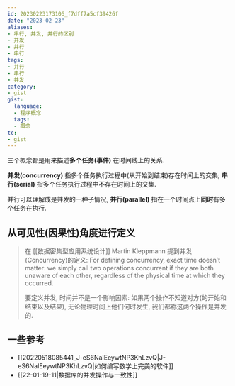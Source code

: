 ```yaml
---
id: 20230223173106_f7dff7a5cf39426f
date: "2023-02-23"
aliases:
- 串行, 并发, 并行的区别
- 并发
- 并行
- 串行
tags:
- 并行
- 串行
- 并发
category:
- gist
gist:
  language:
  - 程序概念
  tags:
  - 概念
tc:
- gist
---
```



三个概念都是用来描述**多个任务(事件)** 在时间线上的关系.

**并发(concurrency)** 指多个任务执行过程中(从开始到结束)存在时间上的交集;
**串行(serial)** 指多个任务执行过程中不存在时间上的交集.

并行可以理解成是并发的一种子情况, 
**并行(parallel)** 指在一个时间点上**同时**有多个任务在执行.

## 从可见性(因果性)角度进行定义

> 在 [[数据密集型应用系统设计]] Martin Kleppmann 提到并发(Concurrency)的定义:
> For defining concurrency, exact time doesn’t matter: we simply call two operations concurrent if they are both unaware of each other, regardless of the physical time at which they occurred.
>
> 要定义并发, 时间并不是一个影响因素: 如果两个操作不知道对方(的开始和结束以及结果), 无论物理时间上他们何时发生, 我们都称这两个操作是并发的.

## 一些参考

* [[20220518085441_J-eS6NaIEeywtNP3KhLzvQ|J-eS6NaIEeywtNP3KhLzvQ|如何编写数学上完美的软件]]
* [[22-01-19-11|数据库的并发操作与一致性]]
 